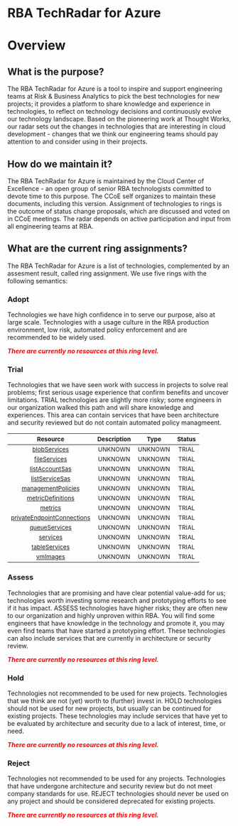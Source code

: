 
RBA TechRadar for Azure
=======================

# Overview

## What is the purpose?


The RBA TechRadar for Azure is a tool to inspire and support engineering teams at Risk & Business Analytics to pick the best technologies for new projects; it provides a platform to share knowledge and experience in technologies, to reflect on technology decisions and continuously evolve our technology landscape.  Based on the pioneering work at Thought Works, our radar sets out the changes in technologies that are interesting in cloud development - changes that we think our engineering teams should pay attention to and consider using in their projects.
## How do we maintain it?


The RBA TechRadar for Azure is maintained by the Cloud Center of Excellence - an open group of senior RBA technologists committed to devote time to this purpose.  The CCoE self organizes to maintain these documents, including this version.  Assignment of technologies to rings is the outcome of status change proposals, which are discussed and voted on in CCoE meetings.  The radar depends on active participation and input from all engineering teams at RBA.
## What are the current ring assignments?


The RBA TechRadar for Azure is a list of technologies, complemented by an assesment result, called ring assignment.  We use five rings with the following semantics:
### Adopt


Technologies we have high confidence in to serve our purpose, also at large scale.  Technologies with a usage culture in the RBA production environment, low risk, automated policy enforcement and are recommended to be widely used.  
  
***<font color="red"> There are currently no resources at this ring level. </font>***
### Trial


Technologies that we have seen work with success in projects to solve real problems;  first serious usage experience that confirm benefits and uncover limitations.  TRIAL technologies are slightly more risky; some engineers in our organization walked this path and will share knowledge and experiences.  This area can contain services that have been architecture and security reviewed but do not contain automated policy managmeent.  

|<sub>Resource</sub>|<sub>Description</sub>|<sub>Type</sub>|<sub>Status</sub>|
| :---: | :---: | :---: | :---: |
|<sub>[blobServices](https://github.com/openrba/python-azure-techradar/tree/master/Microsoft.DBforPostgreSQL/storageAccounts/blobServices)</sub>|<sub>UNKNOWN</sub>|<sub>UNKNOWN</sub>|<sub>TRIAL</sub>|
|<sub>[fileServices](https://github.com/openrba/python-azure-techradar/tree/master/Microsoft.DBforPostgreSQL/storageAccounts/fileServices)</sub>|<sub>UNKNOWN</sub>|<sub>UNKNOWN</sub>|<sub>TRIAL</sub>|
|<sub>[listAccountSas](https://github.com/openrba/python-azure-techradar/tree/master/Microsoft.DBforPostgreSQL/storageAccounts/listAccountSas)</sub>|<sub>UNKNOWN</sub>|<sub>UNKNOWN</sub>|<sub>TRIAL</sub>|
|<sub>[listServiceSas](https://github.com/openrba/python-azure-techradar/tree/master/Microsoft.DBforPostgreSQL/storageAccounts/listServiceSas)</sub>|<sub>UNKNOWN</sub>|<sub>UNKNOWN</sub>|<sub>TRIAL</sub>|
|<sub>[managementPolicies](https://github.com/openrba/python-azure-techradar/tree/master/Microsoft.DBforPostgreSQL/storageAccounts/managementPolicies)</sub>|<sub>UNKNOWN</sub>|<sub>UNKNOWN</sub>|<sub>TRIAL</sub>|
|<sub>[metricDefinitions](https://github.com/openrba/python-azure-techradar/tree/master/Microsoft.DBforPostgreSQL/storageAccounts/metricDefinitions)</sub>|<sub>UNKNOWN</sub>|<sub>UNKNOWN</sub>|<sub>TRIAL</sub>|
|<sub>[metrics](https://github.com/openrba/python-azure-techradar/tree/master/Microsoft.DBforPostgreSQL/storageAccounts/metrics)</sub>|<sub>UNKNOWN</sub>|<sub>UNKNOWN</sub>|<sub>TRIAL</sub>|
|<sub>[privateEndpointConnections](https://github.com/openrba/python-azure-techradar/tree/master/Microsoft.DBforPostgreSQL/storageAccounts/privateEndpointConnections)</sub>|<sub>UNKNOWN</sub>|<sub>UNKNOWN</sub>|<sub>TRIAL</sub>|
|<sub>[queueServices](https://github.com/openrba/python-azure-techradar/tree/master/Microsoft.DBforPostgreSQL/storageAccounts/queueServices)</sub>|<sub>UNKNOWN</sub>|<sub>UNKNOWN</sub>|<sub>TRIAL</sub>|
|<sub>[services](https://github.com/openrba/python-azure-techradar/tree/master/Microsoft.DBforPostgreSQL/storageAccounts/services)</sub>|<sub>UNKNOWN</sub>|<sub>UNKNOWN</sub>|<sub>TRIAL</sub>|
|<sub>[tableServices](https://github.com/openrba/python-azure-techradar/tree/master/Microsoft.DBforPostgreSQL/storageAccounts/tableServices)</sub>|<sub>UNKNOWN</sub>|<sub>UNKNOWN</sub>|<sub>TRIAL</sub>|
|<sub>[vmImages](https://github.com/openrba/python-azure-techradar/tree/master/Microsoft.DBforPostgreSQL/storageAccounts/vmImages)</sub>|<sub>UNKNOWN</sub>|<sub>UNKNOWN</sub>|<sub>TRIAL</sub>|

### Assess


Technologies that are promising and have clear potential value-add for us; technologies worth investing some research and prototyping efforts to see if it has impact.  ASSESS technologies have higher risks;  they are often new to our organization and highly unproven within RBA.  You will find some engineers that have knowledge in the technology and promote it, you may even find teams that have started a prototyping effort.  These technologies can also include services that are currently in architecture or security review.  
  
***<font color="red"> There are currently no resources at this ring level. </font>***
### Hold


Technologies not recommended to be used for new projects. Technologies that we think are not (yet) worth to (further) invest in.  HOLD technologies should not be used for new projects, but usually can be continued for existing projects.  These technologies may include services that have yet to be evaluated by architecture and security due to a lack of interest, time, or need.  
  
***<font color="red"> There are currently no resources at this ring level. </font>***
### Reject


Technologies not recommended to be used for any projects. Technologies that have undergone architecture and security review but do not meet company standards for use.  REJECT technologies should never be used on any project and should be considered deprecated for existing projects.  
  
***<font color="red"> There are currently no resources at this ring level. </font>***
